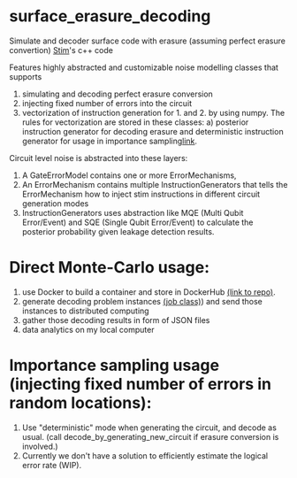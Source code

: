 # surface_erasure_decoding
Simulate and decoder surface code with erasure (assuming perfect erasure convertion) [Stim](https://github.com/quantumlib/Stim)'s c++ code

Features highly abstracted and customizable noise modelling classes that supports 
1. simulating and decoding perfect erasure conversion
2. injecting fixed number of errors into the circuit
3. vectorization of instruction generation for 1. and 2. by using numpy. The rules for vectorization are stored in these classes: a) posterior instruction generator for decoding erasure and deterministic instruction generator for usage  in importance sampling[link](https://github.com/JiakaiW/surface_erasure_decoding/blob/main/surface_erasure_decoding/instruction_generators.py).

Circuit level noise is abstracted into these layers:
1. A GateErrorModel contains one or more ErrorMechanisms,
2. An ErrorMechanism contains multiple InstructionGenerators that tells the ErrorMechanism how to inject stim instructions in different circuit generation modes
3. InstructionGenerators uses abstraction like MQE (Multi Qubit Error/Event) and SQE (Single Qubit Error/Event) to calculate the posterior probability given leakage detection results.

# Direct Monte-Carlo usage:
1. use Docker to build a container and store in DockerHub [(link to repo)](https://hub.docker.com/r/jiakaiw/surfacesimulationtest/tags).
2. generate decoding problem instances [(job class)](surface_erasure_decoding/job.py)) and send those instances to distributed computing
3. gather those decoding results in form of JSON files
4. data analytics on my local computer

# Importance sampling usage (injecting fixed number of errors in random locations):
1. Use "deterministic" mode when generating the circuit, and decode as usual. (call decode_by_generating_new_circuit if erasure conversion is involved.)
2. Currently we don't have a solution to efficiently estimate the logical error rate (WIP).
